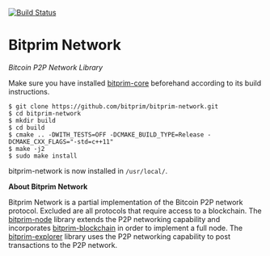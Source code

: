 [![Build Status](https://travis-ci.org/bitprim/bitprim-network.svg?branch=master)](https://travis-ci.org/bitprim/bitprim-network)

# Bitprim Network

*Bitcoin P2P Network Library*

Make sure you have installed [bitprim-core](https://github.com/bitprim/bitprim-core) beforehand according to its build instructions. 

```
$ git clone https://github.com/bitprim/bitprim-network.git
$ cd bitprim-network
$ mkdir build
$ cd build
$ cmake .. -DWITH_TESTS=OFF -DCMAKE_BUILD_TYPE=Release -DCMAKE_CXX_FLAGS="-std=c++11" 
$ make -j2
$ sudo make install
```

bitprim-network is now installed in `/usr/local/`.

**About Bitprim Network**

Bitprim Network is a partial implementation of the Bitcoin P2P network protocol. Excluded are all protocols that require access to a blockchain. The [bitprim-node](https://github.com/bitprim/bitprim-node) library extends the P2P networking capability and incorporates [bitprim-blockchain](https://github.com/bitprim/bitprim-blockchain) in order to implement a full node. The [bitprim-explorer](https://github.com/bitprim/bitprim-explorer) library uses the P2P networking capability to post transactions to the P2P network.
